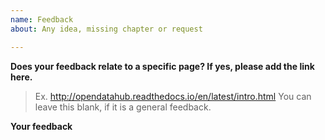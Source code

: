 ```yaml
---
name: Feedback
about: Any idea, missing chapter or request

---
```


**Does your feedback relate to a specific page? If yes, please add the link here.**
> Ex. http://opendatahub.readthedocs.io/en/latest/intro.html
> You can leave this blank, if it is a general feedback.

**Your feedback**
